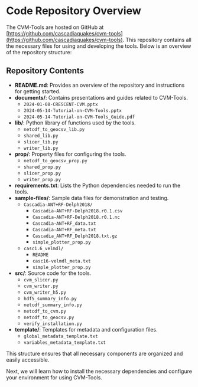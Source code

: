 # Code Repository Overview

The CVM-Tools are hosted on GitHub at [https://github.com/cascadiaquakes/cvm-tools](https://github.com/cascadiaquakes/cvm-tools). This repository contains all the necessary files for using and developing the tools. Below is an overview of the repository structure:

## Repository Contents

- **README.md**: Provides an overview of the repository and instructions for getting started.
- **documents/**: Contains presentations and guides related to CVM-Tools.
  - `2024-01-08-CRESCENT-CVM.pptx`
  - `2024-05-14-Tutorial-on-CVM-Tools.pptx`
  - `2024-05-14-Tutorial-on-CVM-Tools_Guide.pdf`
- **lib/**: Python library of functions used by the tools.
  - `netcdf_to_geocsv_lib.py`
  - `shared_lib.py`
  - `slicer_lib.py`
  - `writer_lib.py`
- **prop/**: Property files for configuring the tools.
  - `netcdf_to_geocsv_prop.py`
  - `shared_prop.py`
  - `slicer_prop.py`
  - `writer_prop.py`
- **requirements.txt**: Lists the Python dependencies needed to run the tools.
- **sample-files/**: Sample data files for demonstration and testing.
  - `Cascadia-ANT+RF-Delph2018/`
    - `Cascadia-ANT+RF-Delph2018.r0.1.csv`
    - `Cascadia-ANT+RF-Delph2018.r0.1.nc`
    - `Cascadia-ANT+RF_data.txt`
    - `Cascadia-ANT+RF_meta.txt`
    - `Cascadia_ANT+RF_Delph2018.txt.gz`
    - `simple_plotter_prop.py`
  - `casc1.6_velmdl/`
    - `README`
    - `casc16-velmdl_meta.txt`
    - `simple_plotter_prop.py`
- **src/**: Source code for the tools.
  - `cvm_slicer.py`
  - `cvm_writer.py`
  - `cvm_writer_h5.py`
  - `hdf5_summary_info.py`
  - `netcdf_summary_info.py`
  - `netcdf_to_cvm.py`
  - `netcdf_to_geocsv.py`
  - `verify_installation.py`
- **template/**: Templates for metadata and configuration files.
  - `global_metadata_template.txt`
  - `variables_metadata_template.txt`

This structure ensures that all necessary components are organized and easily accessible.

Next, we will learn how to install the necessary dependencies and configure your environment for using CVM-Tools.
